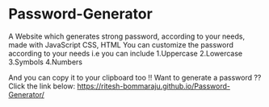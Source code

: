 # Password-Generator
A Website which generates strong password, according to your needs, made with JavaScript CSS, HTML
You can customize the password according to your needs i.e you can include 
1.Uppercase
2.Lowercase
3.Symbols
4.Numbers

And you can copy it to your clipboard too !!
Want to generate a password ??
Click the link below:
https://ritesh-bommaraju.github.io/Password-Generator/
